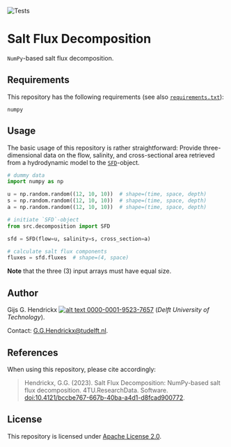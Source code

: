 ![Tests](https://github.com/ghendrickx/ANNESI/actions/workflows/tests.yml/badge.svg)

# Salt Flux Decomposition
`NumPy`-based salt flux decomposition.

## Requirements
This repository has the following requirements (see also [`requirements.txt`](requirements.txt)):
```text
numpy
```

## Usage
The basic usage of this repository is rather straightforward: Provide three-dimensional data on the flow, salinity, and 
cross-sectional area retrieved from a hydrodynamic model to the [`SFD`](src/decomposition.py)-object.
```python
# dummy data
import numpy as np

u = np.random.random((12, 10, 10))  # shape=(time, space, depth)
s = np.random.random((12, 10, 10))  # shape=(time, space, depth)
a = np.random.random((12, 10, 10))  # shape=(time, space, depth)

# initiate `SFD`-object
from src.decomposition import SFD

sfd = SFD(flow=u, salinity=s, cross_section=a)

# calculate salt flux components
fluxes = sfd.fluxes  # shape=(4, space)
```
**Note** that the three (3) input arrays must have equal size.

## Author
Gijs G. Hendrickx 
[![alt text](https://camo.githubusercontent.com/e1ec0e2167b22db46b0a5d60525c3e4a4f879590a04c370fef77e6a7e00eb234/68747470733a2f2f696e666f2e6f726369642e6f72672f77702d636f6e74656e742f75706c6f6164732f323031392f31312f6f726369645f31367831362e706e67) 0000-0001-9523-7657](https://orcid.org/0000-0001-9523-7657)
(_Delft University of Technology_).

Contact: [G.G.Hendrickx@tudelft.nl](mailto:G.G.Hendrickx@tudelft.nl?subject=[GitHub]%20ANNESI:%20).

## References
When using this repository, please cite accordingly:
>   Hendrickx, G.G.
    (2023).
    Salt Flux Decomposition: NumPy-based salt flux decomposition.
    4TU.ResearchData.
    Software.
    [doi:10.4121/bccbe767-667b-40ba-a4d1-d8fcad900772](https://doi.org/https://doi.org/10.4121/19307693).


## License
This repository is licensed under [Apache License 2.0](LICENSE).
